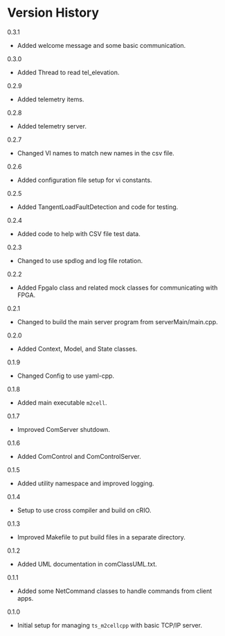 # Version History
0.3.1

 - Added welcome message and some basic communication. 

0.3.0

 - Added Thread to read tel_elevation.

0.2.9

 - Added telemetry items.

0.2.8

 - Added telemetry server.

0.2.7

- Changed VI names to match new names in the csv file.

0.2.6

- Added configuration file setup for vi constants.

0.2.5

- Added TangentLoadFaultDetection and code for testing.

0.2.4

- Added code to help with CSV file test data.

0.2.3

- Changed to use spdlog and log file rotation.

0.2.2

- Added FpgaIo class and related mock classes for communicating with FPGA.

0.2.1

- Changed to build the main server program from serverMain/main.cpp.

0.2.0

- Added Context, Model, and State classes.

0.1.9

- Changed Config to use yaml-cpp.

0.1.8

- Added main executable `m2cell`.

0.1.7

- Improved ComServer shutdown.

0.1.6

- Added ComControl and ComControlServer.

0.1.5

- Added utility namespace and improved logging.

0.1.4

- Setup to use cross compiler and build on cRIO.

0.1.3

- Improved Makefile to put build files in a separate directory.

0.1.2

- Added UML documentation in comClassUML.txt.

0.1.1

- Added some NetCommand classes to handle commands from client apps.

0.1.0

- Initial setup for managing `ts_m2cellcpp` with basic TCP/IP server.

